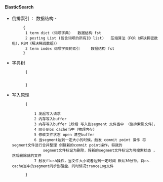 

#### ElasticSearch
 
-  倒排索引 ：
    数据结构 -
    
            {
             1 term dict (词项字典)   数据结构 fst
             2 posting List (包含词项的所有ID list)   压缩算法（FOR（解决稠密数租），RBM（解决稀疏数组））
             3 term index 词项字典的索引     数据结构 fst
            }
            

- 字典树
        
            {
                    
            
            }
            
- 写入原理

            {
            
                1 发起写入请求
                2 内存写入buffer
                3 内存写入buffer 1秒后 写入到segment 文件当中 （倒排索引文件）， 
                4 同步到os cache当中（物理内存）
                5 修改文件状态 open 清空buffer
                6 当segment达到一定大小的时候，触发 commit point 操作 将 segment文件进行合并整理 创建新的commit point操作，将就的
                    segment文件标记为删除，将新的segment文件标记为可搜索状态 ，然后删除就的文件
                7 触发flush操作，当文件大小或者达到一定时间 默认30分钟，将os-cache当中的segment同步到磁盘，同时情况tranceLog文件
                    
            }   